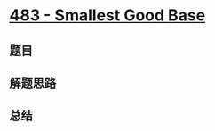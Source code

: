 # [483 - Smallest Good Base](https://leetcode.com/problems/smallest-good-base/)

## 题目


## 解题思路


## 总结


